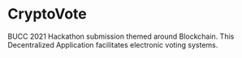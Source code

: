 # CryptoVote
 BUCC 2021 Hackathon submission themed around Blockchain. This Decentralized Application facilitates electronic voting systems.

